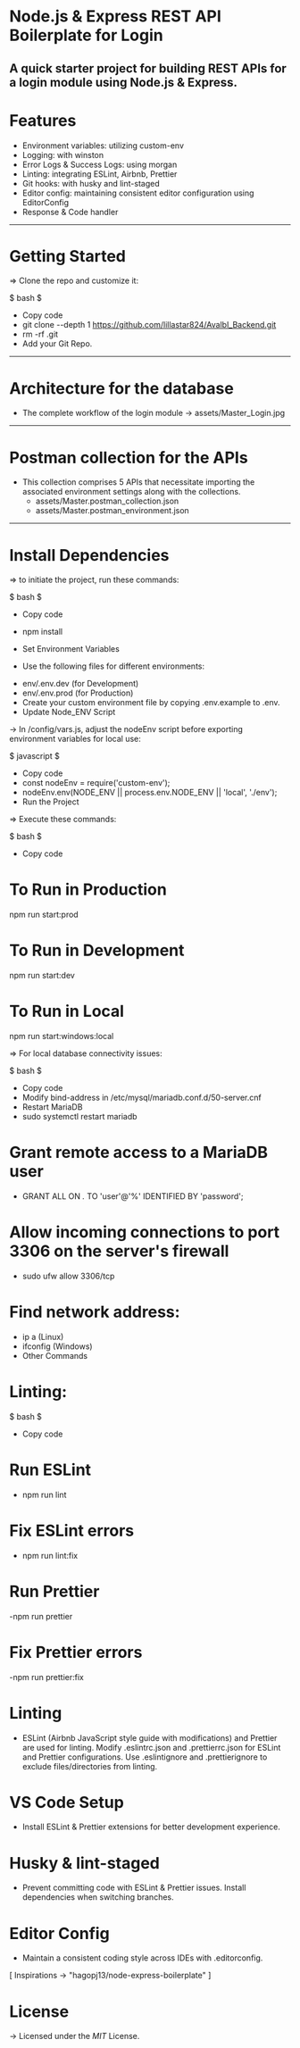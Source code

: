 # Node.js & Express REST API Boilerplate for Login
A quick starter project for building REST APIs for a login module using Node.js & Express.
---------------------------------------------------------------------------------------------------
# Features
- Environment variables: utilizing custom-env
- Logging: with winston
- Error Logs & Success Logs: using morgan
- Linting: integrating ESLint, Airbnb, Prettier
- Git hooks: with husky and lint-staged
- Editor config: maintaining consistent editor configuration using EditorConfig
- Response & Code handler

----------------------------------------------------------------------------------------------------
# Getting Started
=> Clone the repo and customize it:

$ bash $
- Copy code
- git clone --depth 1 https://github.com/lillastar824/Avalbl_Backend.git
- rm -rf .git
- Add your Git Repo.
----------------------------------------------------------------------------------------------------
# Architecture for the database
- The complete workflow of the login module -> assets/Master_Login.jpg
----------------------------------------------------------------------------------------------------
# Postman collection for the APIs
- This collection comprises 5 APIs that necessitate importing the associated environment settings along with the collections.
  * assets/Master.postman_collection.json
  * assets/Master.postman_environment.json
----------------------------------------------------------------------------------------------------
# Install Dependencies
=> to initiate the project, run these commands:

$ bash $
- Copy code
- npm install
- Set Environment Variables

- Use the following files for different environments:
* env/.env.dev (for Development)
* env/.env.prod (for Production)
* Create your custom environment file by copying .env.example to .env.
* Update Node_ENV Script

-> In /config/vars.js, adjust the nodeEnv script before exporting environment variables for local use:

$ javascript $
* Copy code
* const nodeEnv = require('custom-env');
* nodeEnv.env(NODE_ENV || process.env.NODE_ENV || 'local', './env');
* Run the Project

=> Execute these commands:

$ bash $
- Copy code
# To Run in Production
npm run start:prod

# To Run in Development
npm run start:dev

# To Run in Local
npm run start:windows:local

=> For local database connectivity issues:

$ bash $
- Copy code
- Modify bind-address in /etc/mysql/mariadb.conf.d/50-server.cnf
- Restart MariaDB
- sudo systemctl restart mariadb

# Grant remote access to a MariaDB user
- GRANT ALL ON *.* TO 'user'@'%' IDENTIFIED BY 'password';

# Allow incoming connections to port 3306 on the server's firewall
- sudo ufw allow 3306/tcp

# Find network address:
- ip a (Linux)
- ifconfig (Windows)
- Other Commands

# Linting:

$ bash $
- Copy code
# Run ESLint
- npm run lint

# Fix ESLint errors
- npm run lint:fix

# Run Prettier
-npm run prettier

# Fix Prettier errors
-npm run prettier:fix
# Linting
- ESLint (Airbnb JavaScript style guide with modifications) and Prettier are used for linting. Modify .eslintrc.json and .prettierrc.json for ESLint and Prettier configurations. Use .eslintignore and .prettierignore to exclude files/directories from linting.

# VS Code Setup
- Install ESLint & Prettier extensions for better development experience.

# Husky & lint-staged
- Prevent committing code with ESLint & Prettier issues. Install dependencies when switching branches.

# Editor Config
- Maintain a consistent coding style across IDEs with .editorconfig.

[ Inspirations -> "hagopj13/node-express-boilerplate" ]

# License
-> Licensed under the _MIT_ License.